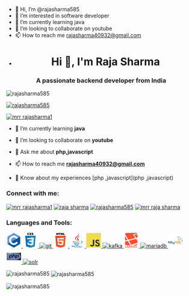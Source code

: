 - 👋 Hi, I’m @rajasharma585
- 👀 I’m interested in software developer
- 🌱 I’m currently learning java
- 💞️ I’m looking to collaborate on youtube
- 📫 How to reach me rajasharma40932@gmail.com
- <h1 align="center">Hi 👋, I'm Raja Sharma</h1>
<h3 align="center">A passionate backend developer from India</h3>

<p align="left"> <img src="https://komarev.com/ghpvc/?username=rajasharma585&label=Profile%20views&color=0e75b6&style=flat" alt="rajasharma585" /> </p>

<p align="left"> <a href="https://github.com/ryo-ma/github-profile-trophy"><img src="https://github-profile-trophy.vercel.app/?username=rajasharma585" alt="rajasharma585" /></a> </p>

<p align="left"> <a href="https://twitter.com/mrr rajasharma1" target="blank"><img src="https://img.shields.io/twitter/follow/mrr rajasharma1?logo=twitter&style=for-the-badge" alt="mrr rajasharma1" /></a> </p>

- 🌱 I’m currently learning **java**

- 👯 I’m looking to collaborate on **youtube**

- 💬 Ask me about **php,javascript**

- 📫 How to reach me **rajasharma40932@gmail.com**

- 📄 Know about my experiences [php ,javascript](php ,javascript)

<h3 align="left">Connect with me:</h3>
<p align="left">
<a href="https://twitter.com/mrr rajasharma1" target="blank"><img align="center" src="https://raw.githubusercontent.com/rahuldkjain/github-profile-readme-generator/master/src/images/icons/Social/twitter.svg" alt="mrr rajasharma1" height="30" width="40" /></a>
<a href="https://fb.com/raja sharma" target="blank"><img align="center" src="https://raw.githubusercontent.com/rahuldkjain/github-profile-readme-generator/master/src/images/icons/Social/facebook.svg" alt="raja sharma" height="30" width="40" /></a>
<a href="https://instagram.com/rajasharma585" target="blank"><img align="center" src="https://raw.githubusercontent.com/rahuldkjain/github-profile-readme-generator/master/src/images/icons/Social/instagram.svg" alt="rajasharma585" height="30" width="40" /></a>
<a href="https://www.youtube.com/c/mrr raja sharma" target="blank"><img align="center" src="https://raw.githubusercontent.com/rahuldkjain/github-profile-readme-generator/master/src/images/icons/Social/youtube.svg" alt="mrr raja sharma" height="30" width="40" /></a>
</p>

<h3 align="left">Languages and Tools:</h3>
<p align="left"> <a href="https://www.cprogramming.com/" target="_blank" rel="noreferrer"> <img src="https://raw.githubusercontent.com/devicons/devicon/master/icons/c/c-original.svg" alt="c" width="40" height="40"/> </a> <a href="https://www.w3schools.com/css/" target="_blank" rel="noreferrer"> <img src="https://raw.githubusercontent.com/devicons/devicon/master/icons/css3/css3-original-wordmark.svg" alt="css3" width="40" height="40"/> </a> <a href="https://git-scm.com/" target="_blank" rel="noreferrer"> <img src="https://www.vectorlogo.zone/logos/git-scm/git-scm-icon.svg" alt="git" width="40" height="40"/> </a> <a href="https://www.w3.org/html/" target="_blank" rel="noreferrer"> <img src="https://raw.githubusercontent.com/devicons/devicon/master/icons/html5/html5-original-wordmark.svg" alt="html5" width="40" height="40"/> </a> <a href="https://www.java.com" target="_blank" rel="noreferrer"> <img src="https://raw.githubusercontent.com/devicons/devicon/master/icons/java/java-original.svg" alt="java" width="40" height="40"/> </a> <a href="https://developer.mozilla.org/en-US/docs/Web/JavaScript" target="_blank" rel="noreferrer"> <img src="https://raw.githubusercontent.com/devicons/devicon/master/icons/javascript/javascript-original.svg" alt="javascript" width="40" height="40"/> </a> <a href="https://kafka.apache.org/" target="_blank" rel="noreferrer"> <img src="https://www.vectorlogo.zone/logos/apache_kafka/apache_kafka-icon.svg" alt="kafka" width="40" height="40"/> </a> <a href="https://laravel.com/" target="_blank" rel="noreferrer"> <img src="https://raw.githubusercontent.com/devicons/devicon/master/icons/laravel/laravel-plain-wordmark.svg" alt="laravel" width="40" height="40"/> </a> <a href="https://mariadb.org/" target="_blank" rel="noreferrer"> <img src="https://www.vectorlogo.zone/logos/mariadb/mariadb-icon.svg" alt="mariadb" width="40" height="40"/> </a> <a href="https://www.mysql.com/" target="_blank" rel="noreferrer"> <img src="https://raw.githubusercontent.com/devicons/devicon/master/icons/mysql/mysql-original-wordmark.svg" alt="mysql" width="40" height="40"/> </a> <a href="https://www.php.net" target="_blank" rel="noreferrer"> <img src="https://raw.githubusercontent.com/devicons/devicon/master/icons/php/php-original.svg" alt="php" width="40" height="40"/> </a> <a href="https://lucene.apache.org/solr/" target="_blank" rel="noreferrer"> <img src="https://www.vectorlogo.zone/logos/apache_solr/apache_solr-icon.svg" alt="solr" width="40" height="40"/> </a> </p>

<p><img align="left" src="https://github-readme-stats.vercel.app/api/top-langs?username=rajasharma585&show_icons=true&locale=en&layout=compact" alt="rajasharma585" /></p>

<p>&nbsp;<img align="center" src="https://github-readme-stats.vercel.app/api?username=rajasharma585&show_icons=true&locale=en" alt="rajasharma585" /></p>

<p><img align="center" src="https://github-readme-streak-stats.herokuapp.com/?user=rajasharma585&" alt="rajasharma585" /></p>


<!---
rajasharma585/rajasharma585 is a ✨ special ✨ repository because its `README.md` (this file) appears on your GitHub profile.
You can click the Preview link to take a look at your changes.
--->
